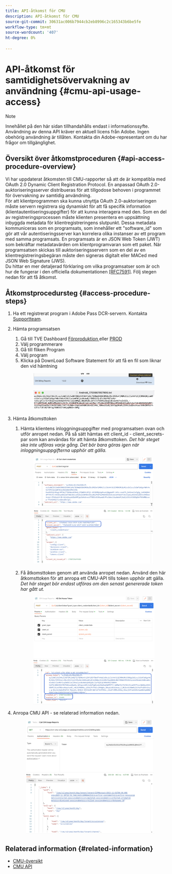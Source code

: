```yaml
---
title: API-åtkomst för CMU
description: API-åtkomst för CMU
source-git-commit: 30631ac006b7944cb2eb8996c2c165343b6be5fe
workflow-type: tm+mt
source-wordcount: '407'
ht-degree: 0%

---
```


# API-åtkomst för samtidighetsövervakning av användning {#cmu-api-usage-access}

>[!NOTE]
>
>Innehållet på den här sidan tillhandahålls endast i informationssyfte. Användning av denna API kräver en aktuell licens från Adobe. Ingen obehörig användning är tillåten. Kontakta din Adobe-representant om du har frågor om tillgänglighet.

## Översikt över åtkomstproceduren {#api-access-procedure-overview}

Vi har uppdaterat åtkomsten till CMU-rapporter så att de är kompatibla med OAuth 2.0 Dynamic Client Registration Protocol.
En anpassad OAuth 2.0-auktoriseringsserver distribueras för att tillgodose behoven i programmet för övervakning av samtidig användning. \
För att klientprogrammen ska kunna utnyttja OAuth 2.0-auktoriseringen måste servern registrera sig dynamiskt för att få specifik information (klientautentiseringsuppgifter) för att kunna interagera med den. Som en del av registreringsprocessen måste klienten presentera en uppsättning inbyggda metadata för klientregistreringens slutpunkt.
Dessa metadata kommuniceras som en programsats, som innehåller ett &quot;software_id&quot; som gör att vår autentiseringsserver kan korrelera olika instanser av ett program med samma programsats.
En programsats är en JSON Web Token (JWT) som bekräftar metadatavärden om klientprogramvaran som ett paket. När programsatsen skickas till auktoriseringsservern som en del av en klientregistreringsbegäran måste den signeras digitalt eller MACed med JSON Web Signature (JWS). \
Du hittar en mer detaljerad förklaring om vilka programsatser som är och hur de fungerar i den officiella dokumentationen  <a href="https://datatracker.ietf.org/doc/html/rfc7591" target="_blank">[RFC7591]</a>.
Följ stegen nedan för att få åtkomst.

## Åtkomstprocedursteg {#access-procedure-steps}

1. Ha ett registrerat program i Adobe Pass DCR-servern. Kontakta [Supportteam](mailto:tve-support@adobe.com).
2. Hämta programsatsen
   1. Gå till TVE Dashboard <a href="https://console-preprod.auth.adobe.com/#!/" target="_blank"> Förproduktion </a> eller <a href="https://console.auth.adobe.com/" target="_blank">PROD</a>
   2. Välj programmerare
   3. Gå till fliken Program
   4. Välj program
   5. Klicka på DownLoad Software Statement för att få en fil som liknar den vid hämtning
      <figure>
          <img src="assets/software_statement_1_download.png"
               alt="Ladda ned programsats">
       </figure>
      <figure>
          <img src="assets/software_statement_2.png"
               alt="Exempel på programsats">
       </figure>

3. Hämta åtkomsttoken
   1. Hämta klientens inloggningsuppgifter med programsatsen ovan och utför anropet nedan. På så sätt hämtas ett client_id - client_secrets-par som kan användas för att hämta åtkomsttoken.
      *Det här steget ska inte utföras varje gång. Det bör bara göras igen när inloggningsuppgifterna upphör att gälla.*
      <figure>
          <img src="assets/dcr_request_1_get_client_credentials.png"
               alt="Hämta klientautentiseringsuppgifter">
       </figure>

   2. Få åtkomsttoken genom att använda anropet nedan. Använd den här åtkomsttoken för att anropa ett CMU-API tills token upphör att gälla.
      *Det här steget bör endast utföras om den senast genererade token har gått ut.*
      <figure>
          <img src="assets/dcr_get_access_token_call.png"
               alt="Hämta åtkomsttoken">
       </figure>

4. Anropa CMU API - se relaterad information nedan.
   <figure>
          <img src="assets/call_cmu_reports_sample.png"
               alt="Anropa CMU API">
       </figure>

## Relaterad information {#related-information}

* [CMU-översikt](/help/concurrency-monitoring/cm-usage-reports.md)
* [CMU API](/help/concurrency-monitoring/cmu-api.md)

